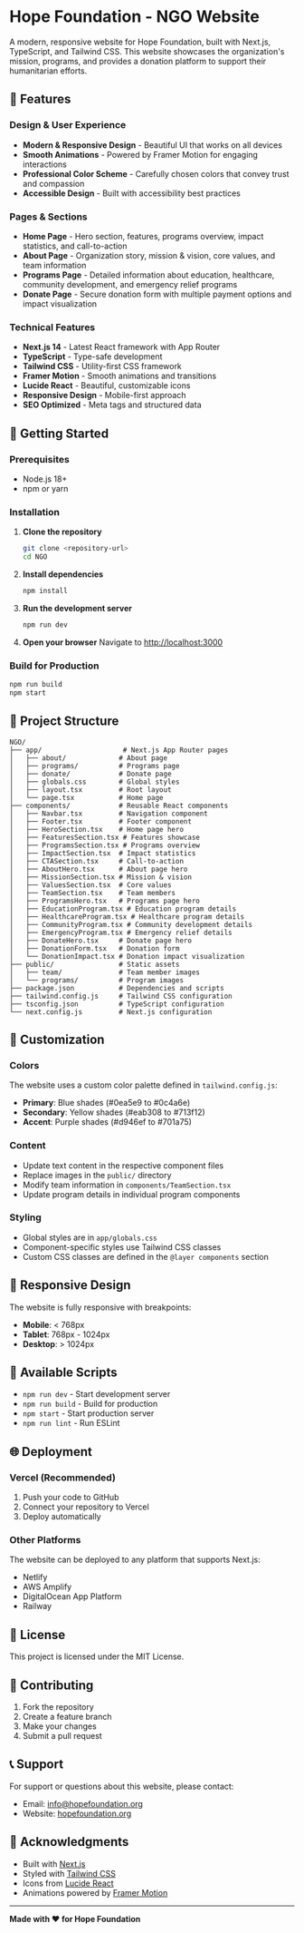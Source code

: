 # Hope Foundation - NGO Website

A modern, responsive website for Hope Foundation, built with Next.js, TypeScript, and Tailwind CSS. This website showcases the organization's mission, programs, and provides a donation platform to support their humanitarian efforts.

## 🌟 Features

### Design & User Experience
- **Modern & Responsive Design** - Beautiful UI that works on all devices
- **Smooth Animations** - Powered by Framer Motion for engaging interactions
- **Professional Color Scheme** - Carefully chosen colors that convey trust and compassion
- **Accessible Design** - Built with accessibility best practices

### Pages & Sections
- **Home Page** - Hero section, features, programs overview, impact statistics, and call-to-action
- **About Page** - Organization story, mission & vision, core values, and team information
- **Programs Page** - Detailed information about education, healthcare, community development, and emergency relief programs
- **Donate Page** - Secure donation form with multiple payment options and impact visualization

### Technical Features
- **Next.js 14** - Latest React framework with App Router
- **TypeScript** - Type-safe development
- **Tailwind CSS** - Utility-first CSS framework
- **Framer Motion** - Smooth animations and transitions
- **Lucide React** - Beautiful, customizable icons
- **Responsive Design** - Mobile-first approach
- **SEO Optimized** - Meta tags and structured data

## 🚀 Getting Started

### Prerequisites
- Node.js 18+ 
- npm or yarn

### Installation

1. **Clone the repository**
   ```bash
   git clone <repository-url>
   cd NGO
   ```

2. **Install dependencies**
   ```bash
   npm install
   ```

3. **Run the development server**
   ```bash
   npm run dev
   ```

4. **Open your browser**
   Navigate to [http://localhost:3000](http://localhost:3000)

### Build for Production

```bash
npm run build
npm start
```

## 📁 Project Structure

```
NGO/
├── app/                    # Next.js App Router pages
│   ├── about/             # About page
│   ├── programs/          # Programs page
│   ├── donate/            # Donate page
│   ├── globals.css        # Global styles
│   ├── layout.tsx         # Root layout
│   └── page.tsx           # Home page
├── components/            # Reusable React components
│   ├── Navbar.tsx         # Navigation component
│   ├── Footer.tsx         # Footer component
│   ├── HeroSection.tsx    # Home page hero
│   ├── FeaturesSection.tsx # Features showcase
│   ├── ProgramsSection.tsx # Programs overview
│   ├── ImpactSection.tsx  # Impact statistics
│   ├── CTASection.tsx     # Call-to-action
│   ├── AboutHero.tsx      # About page hero
│   ├── MissionSection.tsx # Mission & vision
│   ├── ValuesSection.tsx  # Core values
│   ├── TeamSection.tsx    # Team members
│   ├── ProgramsHero.tsx   # Programs page hero
│   ├── EducationProgram.tsx # Education program details
│   ├── HealthcareProgram.tsx # Healthcare program details
│   ├── CommunityProgram.tsx # Community development details
│   ├── EmergencyProgram.tsx # Emergency relief details
│   ├── DonateHero.tsx     # Donate page hero
│   ├── DonationForm.tsx   # Donation form
│   └── DonationImpact.tsx # Donation impact visualization
├── public/                # Static assets
│   ├── team/              # Team member images
│   └── programs/          # Program images
├── package.json           # Dependencies and scripts
├── tailwind.config.js     # Tailwind CSS configuration
├── tsconfig.json          # TypeScript configuration
└── next.config.js         # Next.js configuration
```

## 🎨 Customization

### Colors
The website uses a custom color palette defined in `tailwind.config.js`:

- **Primary**: Blue shades (#0ea5e9 to #0c4a6e)
- **Secondary**: Yellow shades (#eab308 to #713f12)  
- **Accent**: Purple shades (#d946ef to #701a75)

### Content
- Update text content in the respective component files
- Replace images in the `public/` directory
- Modify team information in `components/TeamSection.tsx`
- Update program details in individual program components

### Styling
- Global styles are in `app/globals.css`
- Component-specific styles use Tailwind CSS classes
- Custom CSS classes are defined in the `@layer components` section

## 📱 Responsive Design

The website is fully responsive with breakpoints:
- **Mobile**: < 768px
- **Tablet**: 768px - 1024px  
- **Desktop**: > 1024px

## 🔧 Available Scripts

- `npm run dev` - Start development server
- `npm run build` - Build for production
- `npm start` - Start production server
- `npm run lint` - Run ESLint

## 🌐 Deployment

### Vercel (Recommended)
1. Push your code to GitHub
2. Connect your repository to Vercel
3. Deploy automatically

### Other Platforms
The website can be deployed to any platform that supports Next.js:
- Netlify
- AWS Amplify
- DigitalOcean App Platform
- Railway

## 📄 License

This project is licensed under the MIT License.

## 🤝 Contributing

1. Fork the repository
2. Create a feature branch
3. Make your changes
4. Submit a pull request

## 📞 Support

For support or questions about this website, please contact:
- Email: info@hopefoundation.org
- Website: [hopefoundation.org](https://hopefoundation.org)

## 🙏 Acknowledgments

- Built with [Next.js](https://nextjs.org/)
- Styled with [Tailwind CSS](https://tailwindcss.com/)
- Icons from [Lucide React](https://lucide.dev/)
- Animations powered by [Framer Motion](https://www.framer.com/motion/)

---

**Made with ❤️ for Hope Foundation** 